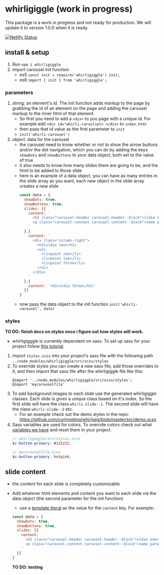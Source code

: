 # whirligiggle (work in progress)
This package is a work in progress and not ready for production. We will update it to version 1.0.0 when it is ready.

[![Netlify Status](https://api.netlify.com/api/v1/badges/ef7c8b68-f63c-4e2a-8e3e-aebd230e5424/deploy-status)](https://app.netlify.com/sites/whirligiggle/deploys)

## install & setup
1. Run `npm i whirligiggle`
2. import carousel init function
    - es5 `const init = require('whirligiggle').init;`
    - es6 `import { init } from 'whirligiggle';`

### parameters
1. string: an element's id. The init function adds markup to the page by grabbing the id of an element on the page and adding the carousel markup to the inner html of that element. 
    - So first you need to add a `<div>` to you page with a unique id. For example add `<div id="whirli-caroulsel> </div>` to `index.html`
    - then pass that id value as the first parameter to `init`
    - `init('whirli-carousel')`
2. object: data for the carousel
    - the carousel need to know whether or not to show the arrow buttons and/or the dot navigation, which you can do by adding the keys `showDots` and `showButtons` to your data object, both set to the value of true
    - it also needs to know how many slides there are going to be, and the html to be added to those slide
    - here is an example of a data object, you can have as many entries in the slide array as you want, each new object in the slide array creates a new slide
      ```js
      const data = {
        showDots: true,
        showButtons: true,
        slides: [{
          content: `
            <h2 class="carousel-header carousel-header--block">sldie one</h2>
            <p class="carousel-content carousel-content--block">some paragraph text for the demo</p>
          `
        },{
          content: `
            <div class="column-right">
              <h2>sldie two</h2>
              <ul>
                <li>point one</li>
                <li>point two</li>
                <li>point three</li>
              </ul>
            </div>
          `
        },{
          content: `<h2>sldie three</h2>`
        }]
      }
      ```
   - now pass the data object to the init function `init('whirli-carousel', data)`

### styles
**TO DO: finish docs on styles once i figure out how styles will work.**

- whirligigggle is currently dependent on sass. To set up sass for your project follow [this tutorial](https://dev.to/chrissiemhrk/how-to-setup-sass-in-your-project-2bo1)

1. import `styles.scss` into your project's sass file with the following path `../node_modules/whirligiggle/src/scss/styles`
2. To override styles you can create a new sass file, add those overrides to it, and then import that sass file after the whirligiggle file like this:
    ```
    @import '../node_modules/whirligiggle/src/scss/styles';
    @import 'mycarouselfile'
    ```
3. To add background images to each slide use the generated whirligiggle classes. Each slide is given a unique class based on it's index. So the first slide will have the class `whirli-slide--1`. The second slide will have the class `whirli-slide--2` etc.
    - For an example check out the demo styles in the repo: https://github.com/corinneling/whirligig/blob/master/src/demo.scss
5. Sass variables are used for colors. To override colors check out what [variables we have](https://github.com/corinneling/whirligig/blob/master/src/scss/_variables.scss) and reset them in your project.
    ```scss
    // whirligiggle/src/styles.scss
    $c-button-primary: #121212;

    // mycarouselfile.scss
    $c-button-primary: hotpink;
    ```

## slide content
- the content for each slide is completely customizable
- Add whatever html elements and content you want to each slide via the data object (the second parameter for the init function)
    - use a [template literal](https://developer.mozilla.org/en-US/docs/Web/JavaScript/Reference/Template_literals) as the value for the `content` key. For example:
    ```js
    const data = {
      showDots: true,
      showButtons: true,
      slides: [{
        content: `
          <h2 class="carousel-header carousel-header--block">sldie one</h2>
          <p class="carousel-content carousel-content--block">some paragraph text for the demo</p>
        `
      }]
    }
    ```

    **TO DO: testing**
